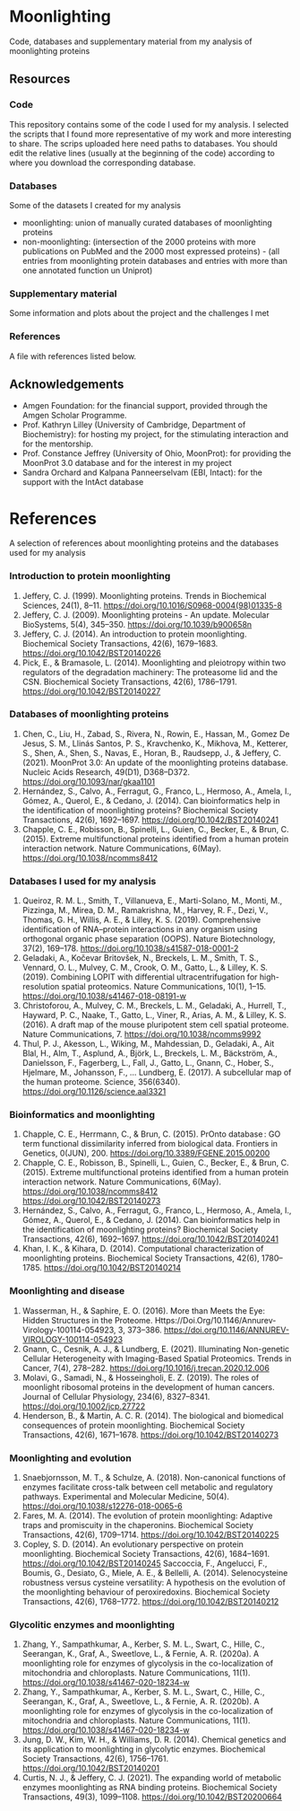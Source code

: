# Moonlighting
Code, databases and supplementary material from my analysis of moonlighting proteins

## Resources
### Code
This repository contains some of the code I used for my analysis. 
I selected the scripts that I found more representative of my work and more interesting to share.
The scrips uploaded here need paths to databases. You should edit the relative lines (usually at the beginning of the code) according to where you download the corresponding database.
### Databases
Some of the datasets I created for my analysis
- moonlighting: union of manually curated databases of moonlighting proteins
- non-moonlighting: (intersection of the 2000 proteins with more publications on PubMed and the 2000 most expressed proteins) - (all entries from moonlighting protein databases and entries with more than one annotated function un Uniprot)

### Supplementary material
Some information and plots about the project and the challenges I met

### References
A file with references listed below.


## Acknowledgements
- Amgen Foundation: for the financial support, provided through the Amgen Scholar Programme.
- Prof. Kathryn Lilley (University of Cambridge, Department of Biochemistry): for hosting my project, for the stimulating interaction and for the mentorship.
- Prof. Constance Jeffrey (University of Ohio, MoonProt): for providing the MoonProt 3.0 database and for the interest in my project
- Sandra Orchard and Kalpana Panneerselvam (EBI, Intact): for the support with the IntAct database





# References
A selection of references about moonlighting proteins and the databases used for my analysis
### Introduction to protein moonlighting
1) Jeffery, C. J. (1999). Moonlighting proteins. Trends in Biochemical Sciences, 24(1), 8–11. https://doi.org/10.1016/S0968-0004(98)01335-8
2) Jeffery, C. J. (2009). Moonlighting proteins - An update. Molecular BioSystems, 5(4), 345–350. https://doi.org/10.1039/b900658n
3) Jeffery, C. J. (2014). An introduction to protein moonlighting. Biochemical Society Transactions, 42(6), 1679–1683. https://doi.org/10.1042/BST20140226
4) Pick, E., & Bramasole, L. (2014). Moonlighting and pleiotropy within two regulators of the degradation machinery: The proteasome lid and the CSN. Biochemical Society Transactions, 42(6), 1786–1791. https://doi.org/10.1042/BST20140227
### Databases of moonlighting proteins
1) Chen, C., Liu, H., Zabad, S., Rivera, N., Rowin, E., Hassan, M., Gomez De Jesus, S. M., Llinás Santos, P. S., Kravchenko, K., Mikhova, M., Ketterer, S., Shen, A., Shen, S., Navas, E., Horan, B., Raudsepp, J., & Jeffery, C. (2021). MoonProt 3.0: An update of the moonlighting proteins database. Nucleic Acids Research, 49(D1), D368–D372. https://doi.org/10.1093/nar/gkaa1101
2) Hernández, S., Calvo, A., Ferragut, G., Franco, L., Hermoso, A., Amela, I., Gómez, A., Querol, E., & Cedano, J. (2014). Can bioinformatics help in the identification of moonlighting proteins? Biochemical Society Transactions, 42(6), 1692–1697. https://doi.org/10.1042/BST20140241
3) Chapple, C. E., Robisson, B., Spinelli, L., Guien, C., Becker, E., & Brun, C. (2015). Extreme multifunctional proteins identified from a human protein interaction network. Nature Communications, 6(May). https://doi.org/10.1038/ncomms8412
### Databases I used for my analysis
1) Queiroz, R. M. L., Smith, T., Villanueva, E., Marti-Solano, M., Monti, M., Pizzinga, M., Mirea, D. M., Ramakrishna, M., Harvey, R. F., Dezi, V., Thomas, G. H., Willis, A. E., & Lilley, K. S. (2019). Comprehensive identification of RNA–protein interactions in any organism using orthogonal organic phase separation (OOPS). Nature Biotechnology, 37(2), 169–178. https://doi.org/10.1038/s41587-018-0001-2
2) Geladaki, A., Kočevar Britovšek, N., Breckels, L. M., Smith, T. S., Vennard, O. L., Mulvey, C. M., Crook, O. M., Gatto, L., & Lilley, K. S. (2019). Combining LOPIT with differential ultracentrifugation for high-resolution spatial proteomics. Nature Communications, 10(1), 1–15. https://doi.org/10.1038/s41467-018-08191-w
3) Christoforou, A., Mulvey, C. M., Breckels, L. M., Geladaki, A., Hurrell, T., Hayward, P. C., Naake, T., Gatto, L., Viner, R., Arias, A. M., & Lilley, K. S. (2016). A draft map of the mouse pluripotent stem cell spatial proteome. Nature Communications, 7. https://doi.org/10.1038/ncomms9992
4) Thul, P. J., Akesson, L., Wiking, M., Mahdessian, D., Geladaki, A., Ait Blal, H., Alm, T., Asplund, A., Björk, L., Breckels, L. M., Bäckström, A., Danielsson, F., Fagerberg, L., Fall, J., Gatto, L., Gnann, C., Hober, S., Hjelmare, M., Johansson, F., … Lundberg, E. (2017). A subcellular map of the human proteome. Science, 356(6340). https://doi.org/10.1126/science.aal3321
### Bioinformatics and moonlighting
1) Chapple, C. E., Herrmann, C., & Brun, C. (2015). PrOnto database : GO term functional dissimilarity inferred from biological data. Frontiers in Genetics, 0(JUN), 200. https://doi.org/10.3389/FGENE.2015.00200
2) Chapple, C. E., Robisson, B., Spinelli, L., Guien, C., Becker, E., & Brun, C. (2015). Extreme multifunctional proteins identified from a human protein interaction network. Nature Communications, 6(May). https://doi.org/10.1038/ncomms8412
  https://doi.org/10.1042/BST20140273
3) Hernández, S., Calvo, A., Ferragut, G., Franco, L., Hermoso, A., Amela, I., Gómez, A., Querol, E., & Cedano, J. (2014). Can bioinformatics help in the identification of moonlighting proteins? Biochemical Society Transactions, 42(6), 1692–1697. https://doi.org/10.1042/BST20140241
4) Khan, I. K., & Kihara, D. (2014). Computational characterization of moonlighting proteins. Biochemical Society Transactions, 42(6), 1780–1785. https://doi.org/10.1042/BST20140214
### Moonlighting and disease
1) Wasserman, H., & Saphire, E. O. (2016). More than Meets the Eye: Hidden Structures in the Proteome. Https://Doi.Org/10.1146/Annurev-Virology-100114-054923, 3, 373–386. https://doi.org/10.1146/ANNUREV-VIROLOGY-100114-054923
2) Gnann, C., Cesnik, A. J., & Lundberg, E. (2021). Illuminating Non-genetic Cellular Heterogeneity with Imaging-Based Spatial Proteomics. Trends in Cancer, 7(4), 278–282. https://doi.org/10.1016/j.trecan.2020.12.006
3) Molavi, G., Samadi, N., & Hosseingholi, E. Z. (2019). The roles of moonlight ribosomal proteins in the development of human cancers. Journal of Cellular Physiology, 234(6), 8327–8341. https://doi.org/10.1002/jcp.27722
4) Henderson, B., & Martin, A. C. R. (2014). The biological and biomedical consequences of protein moonlighting. Biochemical Society Transactions, 42(6), 1671–1678. https://doi.org/10.1042/BST20140273
### Moonlighting and evolution
1) Snaebjornsson, M. T., & Schulze, A. (2018). Non-canonical functions of enzymes facilitate cross-talk between cell metabolic and regulatory pathways. Experimental and Molecular Medicine, 50(4). https://doi.org/10.1038/s12276-018-0065-6
2) Fares, M. A. (2014). The evolution of protein moonlighting: Adaptive traps and promiscuity in the chaperonins. Biochemical Society Transactions, 42(6), 1709–1714. https://doi.org/10.1042/BST20140225
3) Copley, S. D. (2014). An evolutionary perspective on protein moonlighting. Biochemical Society Transactions, 42(6), 1684–1691. https://doi.org/10.1042/BST20140245
Saccoccia, F., Angelucci, F., Boumis, G., Desiato, G., Miele, A. E., & Bellelli, A. (2014). Selenocysteine robustness versus cysteine versatility: A hypothesis on the evolution of the moonlighting behaviour of peroxiredoxins. Biochemical Society Transactions, 42(6), 1768–1772. https://doi.org/10.1042/BST20140212
### Glycolitic enzymes and moonlighting
1) Zhang, Y., Sampathkumar, A., Kerber, S. M. L., Swart, C., Hille, C., Seerangan, K., Graf, A., Sweetlove, L., & Fernie, A. R. (2020a). A moonlighting role for enzymes of glycolysis in the co-localization of mitochondria and chloroplasts. Nature Communications, 11(1). https://doi.org/10.1038/s41467-020-18234-w
2) Zhang, Y., Sampathkumar, A., Kerber, S. M. L., Swart, C., Hille, C., Seerangan, K., Graf, A., Sweetlove, L., & Fernie, A. R. (2020b). A moonlighting role for enzymes of glycolysis in the co-localization of mitochondria and chloroplasts. Nature Communications, 11(1). https://doi.org/10.1038/s41467-020-18234-w
3) Jung, D. W., Kim, W. H., & Williams, D. R. (2014). Chemical genetics and its application to moonlighting in glycolytic enzymes. Biochemical Society Transactions, 42(6), 1756–1761. https://doi.org/10.1042/BST20140201
4) Curtis, N. J., & Jeffery, C. J. (2021). The expanding world of metabolic enzymes moonlighting as RNA binding proteins. Biochemical Society Transactions, 49(3), 1099–1108. https://doi.org/10.1042/BST20200664


